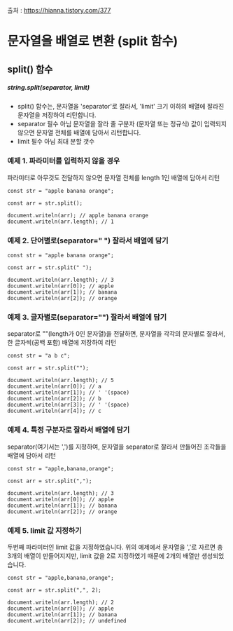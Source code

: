 출처 : https://hianna.tistory.com/377

# 문자열을 배열로 변환 (split 함수)

## split() 함수 

##### string.split(separator, limit)

- split() 함수는,
문자열을 'separator'로 잘라서,
'limit' 크기 이하의 배열에 잘라진 문자열을 저장하여 리턴합니다.
- separator
필수 아님
문자열을 잘라 줄 구분자 (문자열 또는 정규식)
값이 입력되지 않으면 문자열 전체를 배열에 담아서 리턴합니다.
- limit
필수 아님
최대 분할 갯수

### 예제 1. 파라미터를 입력하지 않을 경우 

파라미터로 아무것도 전달하지 않으면 문자열 전체를 length 1인 배열에 담아서 리턴

```
const str = "apple banana orange";

const arr = str.split();

document.writeln(arr); // apple banana orange
document.writeln(arr.length); // 1
```

### 예제 2. 단어별로(separator=" ") 잘라서 배열에 담기 

```
const str = "apple banana orange";

const arr = str.split(" ");

document.writeln(arr.length); // 3
document.writeln(arr[0]); // apple
document.writeln(arr[1]); // banana
document.writeln(arr[2]); // orange
```

### 예제 3. 글자별로(separator="") 잘라서 배열에 담기 
separator로 ""(length가 0인 문자열)을 전달하면,
문자열을 각각의 문자별로 잘라서, 한 글자씩(공백 포함) 배열에 저장하여 리턴
```
const str = "a b c";

const arr = str.split("");

document.writeln(arr.length); // 5
document.writeln(arr[0]); // a
document.writeln(arr[1]); // ' '(space)
document.writeln(arr[2]); // b
document.writeln(arr[3]); // ' '(space)
document.writeln(arr[4]); // c
```

### 예제 4. 특정 구분자로 잘라서 배열에 담기 
separator(여기서는 ',')를 지정하여, 
문자열을 separator로 잘라서 만들어진 조각들을 배열에 담아서 리턴
```
const str = "apple,banana,orange";

const arr = str.split(",");

document.writeln(arr.length); // 3
document.writeln(arr[0]); // apple
document.writeln(arr[1]); // banana
document.writeln(arr[2]); // orange

```

### 예제 5. limit 값 지정하기
두번째 파라미터인 limit 값을 지정하였습니다.
위의 예제에서 문자열을 ','로 자르면 총 3개의 배열이 만들어지지만, 
limit 값을 2로 지정하였기 때문에
2개의 배열만 생성되었습니다.

```
const str = "apple,banana,orange";

const arr = str.split(",", 2);

document.writeln(arr.length); // 2
document.writeln(arr[0]); // apple
document.writeln(arr[1]); // banana
document.writeln(arr[2]); // undefined
```